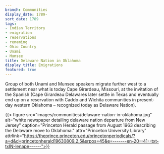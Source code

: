 ```yaml
---
branch: Communities
display_date: 1789-
sort_date: 1789
tags:
- Indian Territory
- emigration
- reservations
- renaming
- Ohio Country
- Unami
- Munsee
title: Delaware Nation in Oklahoma
display title: Emigrations
featured: true
---
```


Group of both Unami and Munsee speakers migrate further west to a settlement near what is today Cape Girardeau, Missouri, at the invitation of the Spanish (Cape Girardeau Delawares later settle in Texas and eventually end up on a reservation with Caddo and Wichita communities in present-day western Oklahoma – recognized today as Delaware Nation).


{{< figure src="images/communities/delaware-nation-in-oklahoma.jpg" alt="white newspaper detailing delaware nation departure from New Jersey" caption="Princeton Herald passage from August 1963 describing the Delaware move to Oklahoma." attr="Princeton University Library" attrlink="https://theprince.princeton.edu/princetonperiodicals/?a=d&d=princetonherald19630809.2.5&srpos=45&e=-------en-20--41--txt-txIN-lenape------">}}
